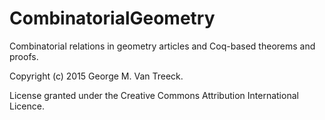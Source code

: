 # CombinatorialGeometry

Combinatorial relations in geometry articles and Coq-based theorems and proofs.

Copyright (c) 2015 George M. Van Treeck.

License granted under the Creative Commons Attribution International Licence.
